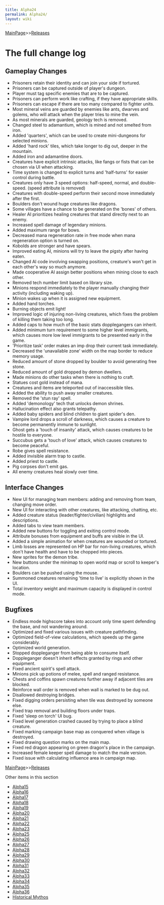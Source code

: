 ```yaml
---
title: Alpha24
permalink: Alpha24/
layout: wiki
---
```


[MainPage](/keeperrl_wiki/ "wikilink")>>[Releases](/keeperrl_wiki/Releases "wikilink")

The full change log
===================

Gameplay Changes
----------------


-   Prisoners retain their identity and can join your side if tortured.
-   Prisoners can be captured outside of player's dungeon.
-   Player must tag specific enemies that are to be captured.
-   Prisoners can perform work like crafting, if they have appropriate
    skills.
-   Prisoners can escape if there are too many compared to fighter
    units.
-   Most mineral veins are guarded by enemies like ants, dwarves and
    golems, who will attack when the player tries to mine the vein.
-   As most minerals are guarded, geology tech is removed.
-   Changed steel to adamantium, which is mined and not smelted from
    iron.
-   Added 'quarters', which can be used to create mini-dungeons for
    selected minions.
-   Added 'hard rock' tiles, which take longer to dig out, deeper in the
    mountain.
-   Added iron and adamantine doors.
-   Creatures have explicit intrinsic attacks, like fangs or fists that
    can be chosen via UI when attacking.
-   Time system is changed to explicit turns and 'half-turns' for easier
    control during battle.
-   Creatures only have 3 speed options: half-speed, normal, and
    double-speed. (speed attribute is removed)
-   Creatures with double-speed perform their second move immediately
    after the first.
-   Boulders don't wound huge creatures like dragons.
-   Some villages have a chance to be generated on the 'bones' of
    others.
-   Healer AI prioritizes healing creatures that stand directly next to
    an enemy.
-   Increased spell damage of legendary minions.
-   Added maximum range for bows.
-   Decreased mana regeneration rate in free mode when mana regeneration
    option is turned on.
-   Kobolds are stronger and have spears.
-   Improved eating AI, minions will try to leave the pigsty after
    having eaten.
-   Changed AI code involving swapping positions, creature's won't get
    in each other's way so much anymore.
-   Made cooperative AI assign better positions when mining close to
    each other.
-   Removed tech number limit based on library size.
-   Minions respond immediately to the player manually changing their
    activity (including waking up).
-   Minion wakes up when it is assigned new equipment.
-   Added hand torches.
-   Burning objects emit light!
-   Improved logic of injuring non-living creatures, which fixes the
    problem of killing them taking too long.
-   Added caps to how much of the basic stats dopplegangers can inherit.
-   Added minimum turn requirement to some higher level immigrants,
    which causes more low level immigrants to be presented early in the
    game.
-   'Prioritize task' order makes an imp drop their current task
    immediately.
-   Decreased the 'unavailable zone' width on the map border to reduce
    memory usage.
-   Reduced amount of stone dropped by boulder to avoid generating free
    stone.
-   Reduced amount of gold dropped by demon dwellers.
-   Made minions do other tasks when there is nothing to craft.
-   Statues cost gold instead of mana.
-   Creatures and items are teleported out of inaccessible tiles.
-   Added the ability to push away smaller creatures.
-   Removed the 'stun ray' spell.
-   Added 'demonology' tech that unlocks demon shrines.
-   Hallucination effect also grants telepathy.
-   Added baby spiders and blind children to giant spider's den.
-   Vampire lord drops a scroll of darkness, which causes a creature to
    become permanently immune to sunlight.
-   Ghost gets a 'touch of insanity' attack, which causes creatures to
    be hostile to everyone.
-   Succubus gets a 'touch of love' attack, which causes creatures to
    become peaceful.
-   Robe gives spell resistance.
-   Added invisible alarm trap to castle.
-   Added priest to castle.
-   Pig corpses don't emit gas.
-   All enemy creatures heal slowly over time.

Interface Changes
-----------------

-   New UI for managing team members: adding and removing from team,
    changing move order.
-   New UI for interacting with other creatures, like attacking,
    chatting, etc.
-   Added creature status (leader/fighter/civilian) highlights and
    descriptions.
-   Added tabs to view team members.
-   Added new buttons for toggling and exiting control mode.
-   Attribute bonuses from equipment and buffs are visible in the UI.
-   Added a simple animation for when creatures are wounded or tortured.
-   Limb losses are represented on HP bar for non-living creatures,
    which don't have health and have to be chopped into pieces.
-   New sprites for the demon tribe.
-   New buttons under the minimap to open world map or scroll to
    keeper's location.
-   Boulders can be pushed using the mouse.
-   Summoned creatures remaining 'time to live' is explicitly shown in
    the UI.
-   Total inventory weight and maximum capacity is displayed in control
    mode.

Bugfixes
--------

-   Endless mode highscore takes into account only time spent defending
    the base, and not wandering around.
-   Optimized and fixed various issues with creature pathfinding.
-   Optimized field-of-view calculations, which speeds up the game
    considerably.
-   Optimized world generation.
-   Stopped doppleganger from being able to consume itself.
-   Doppleganger doesn't inherit effects granted by rings and other
    equipment.
-   Fixed ancient spirit's spell attack.
-   Minions pick up potions of melee, spell and ranged resistance.
-   Chests and coffins spawn creatures further away if adjacent tiles
    are blocked.
-   Reinforce wall order is removed when wall is marked to be dug out.
-   Disallowed destroying bridges.
-   Fixed digging orders persisting when tile was destroyed by someone
    else.
-   Fixed trap removal and building floors under traps.
-   Fixed 'sleep on torch' UI bug.
-   Fixed level generation crashed caused by trying to place a blind
    creature.
-   Fixed marking campaign base map as conquered when village is
    destroyed.
-   Fixed drawing question marks on the main map.
-   Fixed red dragon appearing on green dragon's place in the campaign.
-   Increased female keeper spell damage to match the male version.
-   Fixed issue with calculating influence area in campaign map.

[MainPage](/keeperrl_wiki/ "wikilink")>>[Releases](/keeperrl_wiki/Releases "wikilink")

Other items in this section
-    [Alpha15](/keeperrl_wiki/Alpha15 "wikilink")
-    [Alpha16](/keeperrl_wiki/Alpha16 "wikilink")
-    [Alpha17](/keeperrl_wiki/Alpha17 "wikilink")
-    [Alpha18](/keeperrl_wiki/Alpha18 "wikilink")
-    [Alpha19](/keeperrl_wiki/Alpha19 "wikilink")
-    [Alpha20](/keeperrl_wiki/Alpha20 "wikilink")
-    [Alpha21](/keeperrl_wiki/Alpha21 "wikilink")
-    [Alpha22](/keeperrl_wiki/Alpha22 "wikilink")
-    [Alpha23](/keeperrl_wiki/Alpha23 "wikilink")
-    [Alpha25](/keeperrl_wiki/Alpha25 "wikilink")
-    [Alpha26](/keeperrl_wiki/Alpha26 "wikilink")
-    [Alpha27](/keeperrl_wiki/Alpha27 "wikilink")
-    [Alpha28](/keeperrl_wiki/Alpha28 "wikilink")
-    [Alpha29](/keeperrl_wiki/Alpha29 "wikilink")
-    [Alpha30](/keeperrl_wiki/Alpha30 "wikilink")
-    [Alpha31](/keeperrl_wiki/Alpha31 "wikilink")
-    [Alpha32](/keeperrl_wiki/Alpha32 "wikilink")
-    [Alpha33](/keeperrl_wiki/Alpha33 "wikilink")
-    [Alpha34](/keeperrl_wiki/Alpha34 "wikilink")
-    [Alpha35](/keeperrl_wiki/Alpha35 "wikilink")
-    [Alpha36](/keeperrl_wiki/Alpha36 "wikilink")
-    [Historical Mythos](/keeperrl_wiki/Historical_Mythos "wikilink")
